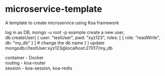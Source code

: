 # microservice-template
A template to create microservice using Koa framework

log in as DB, mongo -u root -p example
create a new user,     
db.createUser(
      {
        user: "testUser",
        pwd: "xyz123",
        roles: [ { role: "readWrite", db: "my_db" } ] # change the db name
      }
)
update mongodb://testUser:xyz123@localhost:27017/my_db

container - Docker \
routing - koa-router \
session - koa-session, koa-redis
